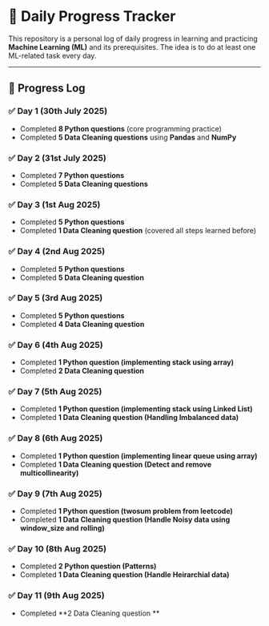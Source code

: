 # 📘 Daily Progress Tracker  

This repository is a personal log of daily progress in learning and practicing **Machine Learning (ML)** and its prerequisites. The idea is to do at least one ML-related task every day.  

---

## 🚀 Progress Log  

### ✅ Day 1  (30th July 2025)
- Completed **8 Python questions** (core programming practice)  
- Completed **5 Data Cleaning questions** using **Pandas** and **NumPy**  

### ✅ Day 2  (31st July 2025)
- Completed **7 Python questions**  
- Completed **5 Data Cleaning questions**  

### ✅ Day 3  (1st Aug 2025)
- Completed **5 Python questions**  
- Completed **1 Data Cleaning question** (covered all steps learned before)  

### ✅ Day 4 (2nd Aug 2025)
- Completed **5 Python questions**  
- Completed **5 Data Cleaning question** 

### ✅ Day 5 (3rd Aug 2025)
- Completed **5 Python questions**  
- Completed **4 Data Cleaning question** 

### ✅ Day 6 (4th Aug 2025)
- Completed **1 Python question (implementing stack using array)**  
- Completed **2 Data Cleaning question** 

### ✅ Day 7 (5th Aug 2025)
- Completed **1 Python question (implementing stack using Linked List)**  
- Completed **1 Data Cleaning question (Handling Imbalanced data)** 

### ✅ Day 8 (6th Aug 2025)
- Completed **1 Python question (implementing linear queue using array)**  
- Completed **1 Data Cleaning question (Detect and remove multicollinearity)**

### ✅ Day 9 (7th Aug 2025)
- Completed **1 Python question (twosum problem from leetcode)**  
- Completed **1 Data Cleaning question (Handle Noisy data using window_size and rolling)**

### ✅ Day 10 (8th Aug 2025)
- Completed  **2 Python question (Patterns)**  
- Completed **1 Data Cleaning question (Handle Heirarchial data)** 

### ✅ Day 11 (9th Aug 2025)
- Completed **2 Data Cleaning question **
